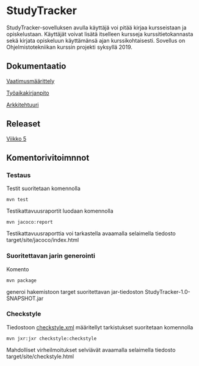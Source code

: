# StudyTracker

StudyTracker-sovelluksen avulla käyttäjä voi pitää kirjaa kursseistaan ja opiskelustaan. Käyttäjät voivat lisätä itselleen kursseja kurssitietokannasta sekä kirjata opiskeluun käyttämänsä ajan kurssikohtaisesti. Sovellus on Ohjelmistotekniikan kurssin projekti syksyllä 2019.


## Dokumentaatio

[Vaatimusmäärittely](https://github.com/tiila/ot-harjoitustyo/blob/master/dokumentaatio/vaatimusmaarittely.md) 

[Työaikakirjanpito](https://github.com/tiila/ot-harjoitustyo/blob/master/dokumentaatio/tyoaikakirjanpito.md)

[Arkkitehtuuri](https://github.com/tiila/ot-harjoitustyo/blob/master/dokumentaatio/arkkitehtuuri.md)


## Releaset

[Viikko 5]()


## Komentorivitoimnnot


### Testaus

Testit suoritetaan komennolla

`mvn test`

Testikattavuusraportit luodaan komennolla

`mvn jacoco:report`

Testikattavuusraporttia voi tarkastella avaamalla selaimella tiedosto target/site/jacoco/index.html


### Suoritettavan jarin generointi

Komento

`mvn package`

generoi hakemistoon target suoritettavan jar-tiedoston StudyTracker-1.0-SNAPSHOT.jar


### Checkstyle

Tiedostoon [checkstyle.xml](https://github.com/tiila/ot-harjoitustyo/blob/master/StudyTracker/checkstyle.xml) määritellyt tarkistukset suoritetaan komennolla

`mvn jxr:jxr checkstyle:checkstyle`
 
Mahdolliset virheilmoitukset selviävät avaamalla selaimella tiedosto target/site/checkstyle.html











